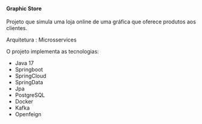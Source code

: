 #### Graphic Store
Projeto que simula uma loja online de uma gráfica que oferece produtos aos clientes.


Arquitetura : Microsservices


O projeto implementa as tecnologias:
- Java 17
- Springboot
- SpringCloud
- SpringData
- Jpa
- PostgreSQL
- Docker
- Kafka
- Openfeign